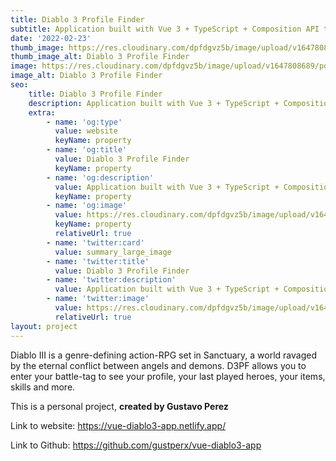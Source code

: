 ```yaml
---
title: Diablo 3 Profile Finder
subtitle: Application built with Vue 3 + TypeScript + Composition API that consumes the official APIs of Diablo III, a Blizzard game
date: '2022-02-23'
thumb_image: https://res.cloudinary.com/dpfdgvz5b/image/upload/v1647808689/porfolio/d3e0k2tuvjeh5n37gjci.png
thumb_image_alt: Diablo 3 Profile Finder
image: https://res.cloudinary.com/dpfdgvz5b/image/upload/v1647808689/porfolio/d3e0k2tuvjeh5n37gjci.png
image_alt: Diablo 3 Profile Finder
seo:
    title: Diablo 3 Profile Finder
    description: Application built with Vue 3 + TypeScript + Composition API that consumes the official APIs of Diablo III, a Blizzard game
    extra:
        - name: 'og:type'
          value: website
          keyName: property
        - name: 'og:title'
          value: Diablo 3 Profile Finder
          keyName: property
        - name: 'og:description'
          value: Application built with Vue 3 + TypeScript + Composition API that consumes the official APIs of Diablo III, a Blizzard game
          keyName: property
        - name: 'og:image'
          value: https://res.cloudinary.com/dpfdgvz5b/image/upload/v1647808689/porfolio/d3e0k2tuvjeh5n37gjci.png
          keyName: property
          relativeUrl: true
        - name: 'twitter:card'
          value: summary_large_image
        - name: 'twitter:title'
          value: Diablo 3 Profile Finder
        - name: 'twitter:description'
          value: Application built with Vue 3 + TypeScript + Composition API that consumes the official APIs of Diablo III, a Blizzard game
        - name: 'twitter:image'
          value: https://res.cloudinary.com/dpfdgvz5b/image/upload/v1647808689/porfolio/d3e0k2tuvjeh5n37gjci.png
          relativeUrl: true
layout: project
---
```


Diablo III is a genre-defining action-RPG set in Sanctuary, a world ravaged by the eternal conflict between angels and demons. D3PF allows you to enter your battle-tag to see your profile, your last played heroes, your items, skills and more.

This is a personal project, **created by Gustavo Perez**

Link to website: https://vue-diablo3-app.netlify.app/

Link to Github: https://github.com/gustperx/vue-diablo3-app